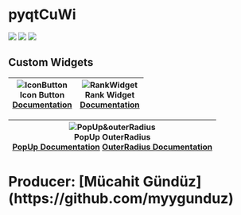# pyqtCuWi
<p>
  <img src="https://img.shields.io/badge/python-3.6%2B-informational?style=flat-square&logo=python">
  <img src="https://img.shields.io/badge/license-GPL%203.0-succes.svg?style=flat-square&logo=license">
  <img src="https://img.shields.io/badge/version-0.2.0-important?style=flat-square">
</p>
<h2>Custom Widgets </h2>
<center>

| ![IconButton](https://github.com/myygunduz/pyqtCuWi/blob/main/gifs/iconButton.gif) <br> Icon Button <br> [Documentation](https://github.com/myygunduz/pyqtCuWi/blob/main/documentation.md#iconbutton) |  ![RankWidget](https://github.com/myygunduz/pyqtCuWi/blob/main/gifs/rankWidget.gif) <br> Rank Widget <br> [Documentation](https://github.com/myygunduz/pyqtCuWi/blob/main/documentation.md#rank-widget) |
| :---: | :---: |



| ![PopUp&outerRadius](https://github.com/myygunduz/pyqtCuWi/blob/main/gifs/popUp&outerRadius.gif) <br> PopUp  OuterRadius<br> [ PopUp Documentation](https://github.com/myygunduz/pyqtCuWi/blob/main/documentation.md#pop-up)   [OuterRadius Documentation](https://github.com/myygunduz/pyqtCuWi/blob/main/documentation.md#outer-radius) |
| :---: |

</center>


<h1> Producer: [Mücahit Gündüz](https://github.com/myygunduz)